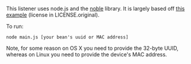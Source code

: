 This listener uses node.js and the [noble](https://github.com/sandeepmistry/noble) library. 
It is largely based off [this example](https://github.com/mplewis/noble-bean) (license in LICENSE.original).

To run:

    node main.js [your bean's uuid or MAC address]

Note, for some reason on OS X you need to provide the 32-byte UUID, whereas on Linux you need to provide the device's MAC address.
